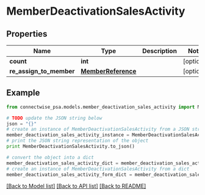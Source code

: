 # MemberDeactivationSalesActivity


## Properties
Name | Type | Description | Notes
------------ | ------------- | ------------- | -------------
**count** | **int** |  | [optional] 
**re_assign_to_member** | [**MemberReference**](MemberReference.md) |  | [optional] 

## Example

```python
from connectwise_psa.models.member_deactivation_sales_activity import MemberDeactivationSalesActivity

# TODO update the JSON string below
json = "{}"
# create an instance of MemberDeactivationSalesActivity from a JSON string
member_deactivation_sales_activity_instance = MemberDeactivationSalesActivity.from_json(json)
# print the JSON string representation of the object
print MemberDeactivationSalesActivity.to_json()

# convert the object into a dict
member_deactivation_sales_activity_dict = member_deactivation_sales_activity_instance.to_dict()
# create an instance of MemberDeactivationSalesActivity from a dict
member_deactivation_sales_activity_form_dict = member_deactivation_sales_activity.from_dict(member_deactivation_sales_activity_dict)
```
[[Back to Model list]](../README.md#documentation-for-models) [[Back to API list]](../README.md#documentation-for-api-endpoints) [[Back to README]](../README.md)


